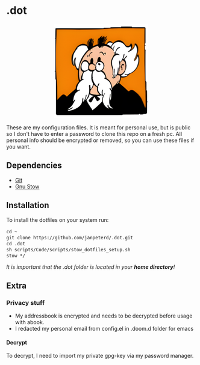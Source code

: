 # .dot


<p align="center">
  <img width="250" height="250" src="gobelijn_small.png">
</p>


These are my configuration files. It is meant for personal use, but is public so I don't have to enter a password to clone this repo on a fresh pc. All personal info should be encrypted or removed, so you can use these files if you want.

## Dependencies
* [Git](https://git-scm.com/)
* [Gnu Stow](https://www.gnu.org/software/stow/)

## Installation
To install the dotfiles on your system run:

~~~
cd ~
git clone https://github.com/janpeterd/.dot.git
cd .dot
sh scripts/Code/scripts/stow_dotfiles_setup.sh
stow */
~~~

*It is important that the .dot folder is located in your **home directory**!*


## Extra
### Privacy stuff
* My addressbook is encrypted and needs to be decrypted before usage with abook.
* I redacted my personal email from config.el in .doom.d folder for emacs

#### Decrypt
To decrypt, I need to import my private gpg-key via my password manager.
